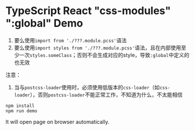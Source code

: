 TypeScript React "css-modules" ":global" Demo
=================================

1. 要么使用`import from './???.module.pcss'`语法
1. 要么使用`import styles from './???.module.pcss'`语法，且在内部使用至少一次`styles.someClass`；否则不会生成对应的style，导致`:global`中定义的也无效

注意：
1. 当与`postcss-loader`使用时，必须使用低版本的`css-loader`（如`css-loader`），否则`postcss-loader`不能正常工作，不知道为什么，不太能相信

```
npm install
npm run demo
```

It will open page on browser automatically.

